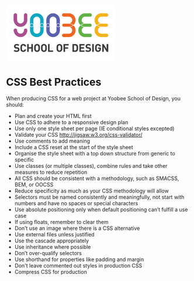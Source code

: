 [![Yoobee School of Design](https://raw.githubusercontent.com/YoobeeWebTutors/yoobee-web-best-practices/master/images/yoobee-logo-300w.png)](http://yoobee.ac.nz)

# CSS Best Practices

When producing CSS for a web project at Yoobee School of Design, you should:

* Plan and create your HTML first
* Use CSS to adhere to a responsive design plan
* Use only one style sheet per page (IE conditional styles excepted)
* Validate your CSS http://jigsaw.w3.org/css-validator/
* Use comments to add meaning
* Include a CSS reset at the start of the style sheet
* Organise the style sheet with a top down structure from generic to specific
* Use classes (or multiple classes), combine rules and take other measures to reduce repetition
* All CSS should be consistent with a methodology, such as SMACSS, BEM, or OOCSS
* Reduce specificity as much as your CSS methodology will allow
* Selectors must be named consistently and meaningfully, not start with numbers and have no spaces or special characters
* Use absolute positioning only when default positioning can’t fulfill a use case
* If using floats, remember to clear them
* Don’t use an image where there is a CSS alternative
* Use external files unless justified
* Use the cascade appropriately
* Use inheritance where possible
* Don’t over-qualify selectors
* Use shorthand for properties like padding and margin
* Don't leave commented out styles in production CSS
* Compress CSS for production

